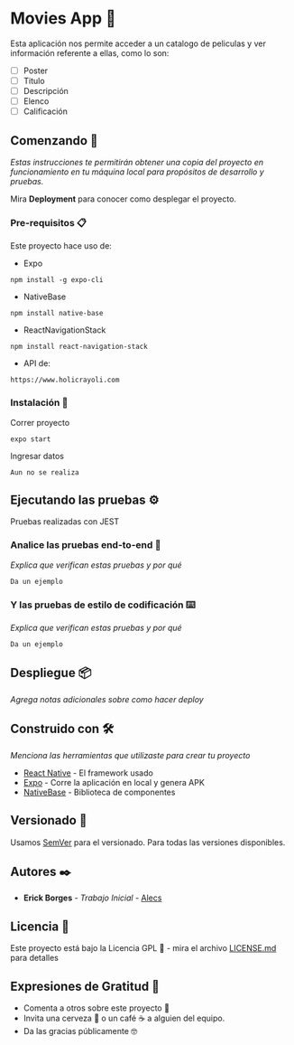 # Movies App 🍿

Esta aplicación nos permite acceder a un catalogo de peliculas y ver información referente a ellas, como lo son:
 - [ ] Poster
 - [ ] Titulo
 - [ ] Descripción
 - [ ] Elenco
 - [ ] Calificación

## Comenzando 🚀
_Estas instrucciones te permitirán obtener una copia del proyecto en funcionamiento en tu máquina local para propósitos de desarrollo y pruebas._

Mira **Deployment** para conocer como desplegar el proyecto.

### Pre-requisitos 📋

Este proyecto hace uso de:
- Expo
```
npm install -g expo-cli
```

- NativeBase
```
npm install native-base
```

- ReactNavigationStack
```
npm install react-navigation-stack
```

- API de:
```
https://www.holicrayoli.com
```

### Instalación 🔧

Correr proyecto

```
expo start
```

Ingresar datos

```
Aun no se realiza
```

## Ejecutando las pruebas ⚙️

Pruebas realizadas con JEST

### Analice las pruebas end-to-end 🔩

_Explica que verifican estas pruebas y por qué_

```
Da un ejemplo
```

### Y las pruebas de estilo de codificación ⌨️

_Explica que verifican estas pruebas y por qué_

```
Da un ejemplo
```

## Despliegue 📦

_Agrega notas adicionales sobre como hacer deploy_

## Construido con 🛠️

_Menciona las herramientas que utilizaste para crear tu proyecto_

* [React Native](https://reactnative.dev) - El framework usado
* [Expo](https://docs.expo.dev) - Corre la aplicación en local y genera APK
* [NativeBase](https://nativebase.io) - Biblioteca de componentes

## Versionado 📌

Usamos [SemVer](http://semver.org/) para el versionado. Para todas las versiones disponibles.

## Autores ✒️

* **Erick Borges** - *Trabajo Inicial* - [Alecs](https://github.com/ErickBorgesGalindo)

## Licencia 📄

Este proyecto está bajo la Licencia GPL 🐧  - mira el archivo [LICENSE.md](LICENSE.md) para detalles

## Expresiones de Gratitud 🎁

* Comenta a otros sobre este proyecto 📢
* Invita una cerveza 🍺 o un café ☕ a alguien del equipo. 
* Da las gracias públicamente 🤓